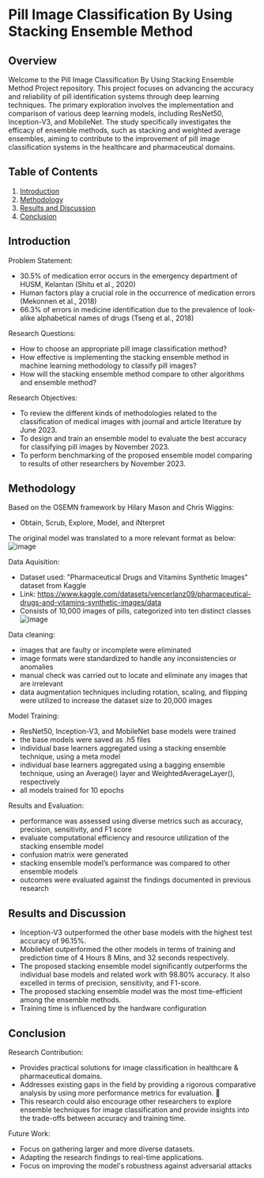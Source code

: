 # Pill Image Classification By Using Stacking Ensemble Method

## Overview
Welcome to the Pill Image Classification By Using Stacking Ensemble Method Project repository. This project focuses on advancing the accuracy and reliability of pill identification systems through deep learning techniques. The primary exploration involves the implementation and comparison of various deep learning models, including ResNet50, Inception-V3, and MobileNet. The study specifically investigates the efficacy of ensemble methods, such as stacking and weighted average ensembles, aiming to contribute to the improvement of pill image classification systems in the healthcare and pharmaceutical domains.

## Table of Contents
1. [Introduction](#introduction)
2. [Methodology](#methodology)
3. [Results and Discussion](#results-and-discussion)
4. [Conclusion](#conclusion)


## Introduction
Problem Statement:
- 30.5% of medication error occurs in the emergency department of HUSM, Kelantan (Shitu et al., 2020)
- Human factors play a crucial role in the occurrence of medication errors (Mekonnen et al., 2018)
- 66.3% of errors in medicine identification due to the prevalence of look-alike alphabetical names of drugs (Tseng et al., 2018)

Research Questions:
- How to choose an appropriate pill image classification method?
- How effective is implementing the stacking ensemble method in machine learning methodology to classify pill images?
- How will the stacking ensemble method compare to other algorithms and ensemble method?

Research Objectives:
- To review the different kinds of methodologies related to the classification of medical images with journal and article literature by June 2023.
- To design and train an ensemble model to evaluate the best accuracy for classifying pill images by November 2023.
- To perform benchmarking of the proposed ensemble model comparing to results of other researchers by November 2023.


## Methodology
Based on the OSEMN framework by Hilary Mason and Chris Wiggins:
- Obtain, Scrub, Explore, Model, and iNterpret

The original model was translated to a more relevant format as below:
![image](https://github.com/faisalmadd/Pill-Image-Classification-By-Using-Stacking-Ensemble-Method/assets/84001348/6015ed49-384f-4bcf-997a-e0ade80fdf5a)

Data Aquisition:
- Dataset used: "Pharmaceutical Drugs and Vitamins Synthetic Images“ dataset from Kaggle
- Link: https://www.kaggle.com/datasets/vencerlanz09/pharmaceutical-drugs-and-vitamins-synthetic-images/data
- Consists of 10,000 images of pills, categorized into ten distinct classes
![image](https://github.com/faisalmadd/Pill-Image-Classification-By-Using-Stacking-Ensemble-Method/assets/84001348/2e4a6620-73d8-48c5-aca3-6f8b99b7d6a3)

Data cleaning:
- images that are faulty or incomplete were eliminated
- image formats were standardized to handle any inconsistencies or anomalies
- manual check was carried out to locate and eliminate any images that are irrelevant
- data augmentation techniques including rotation, scaling, and flipping were utilized to increase the dataset size to 20,000 images

Model Training:
- ResNet50, Inception-V3, and MobileNet base models were trained
- the base models were saved as .h5 files
- individual base learners aggregated using a stacking ensemble technique, using a meta model
- individual base learners aggregated using a bagging ensemble technique, using an Average() layer and WeightedAverageLayer(), respectively
- all models trained for 10 epochs

Results and Evaluation:
- performance was assessed using diverse metrics such as accuracy, precision, sensitivity, and F1 score
- evaluate computational efficiency and resource utilization of the stacking ensemble model
- confusion matrix were generated
- stacking ensemble model’s performance was compared to other ensemble models
- outcomes were evaluated against the findings documented in previous research

## Results and Discussion
- Inception-V3 outperformed the other base models with the highest test accuracy of 96.15%.
- MobileNet outperformed the other models in terms of training and prediction time of 4 Hours 8 Mins, and 32 seconds respectively.
- The proposed stacking ensemble model significantly outperforms the individual base models and related work with 98.80% accuracy. It also excelled in terms of precision, sensitivity, and F1-score.
- The proposed stacking ensemble model was the most time-efficient among the ensemble methods.
- Training time is influenced by the hardware configuration

## Conclusion
Research Contribution:
- Provides practical solutions for image classification in healthcare & pharmaceutical domains.
- Addresses existing gaps in the field by providing a rigorous comparative analysis by using more performance metrics for evaluation. 
- This research could also encourage other researchers to explore ensemble techniques for image classification and provide insights into the trade-offs between accuracy and training time.

Future Work:
- Focus on gathering larger and more diverse datasets.
- Adapting the research findings to real-time applications.
- Focus on improving the model's robustness against adversarial attacks 





